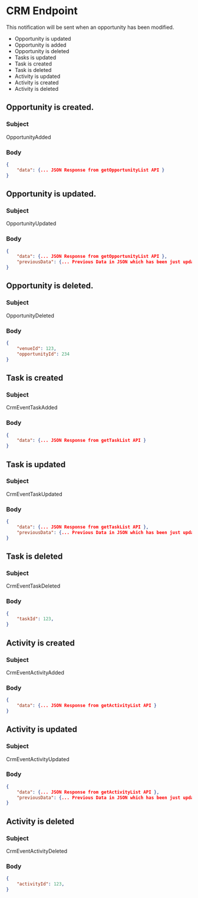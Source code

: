 # CRM Endpoint

This notification will be sent when an opportunity has been modified. <ul><li>Opportunity is updated</li><li>Opportunity is added</li><li>Opportunity is deleted</li><li>Tasks is updated</li><li>Task is created</li><li>Task is deleted</li><li>Activity is updated</li><li>Activity is created</li><li>Activity is deleted</li></ul>

## Opportunity is created.

### Subject
OpportunityAdded

### Body

```json
{
    "data": {... JSON Response from getOpportunityList API }
}
```

## Opportunity is updated.

### Subject
OpportunityUpdated

### Body

```json
{
    "data": {... JSON Response from getOpportunityList API },
    "previousData": {... Previous Data in JSON which has been just updated }
}
```

## Opportunity is deleted.

### Subject
OpportunityDeleted

### Body

```json
{
    "venueId": 123,
    "opportunityId": 234
}
```

## Task is created

### Subject
CrmEventTaskAdded

### Body

```json
{
    "data": {... JSON Response from getTaskList API }
}
```

## Task is updated

### Subject
CrmEventTaskUpdated

### Body

```json
{
    "data": {... JSON Response from getTaskList API },
    "previousData": {... Previous Data in JSON which has been just updated }
}
```

## Task is deleted

### Subject
CrmEventTaskDeleted

### Body

```json
{
    "taskId": 123,
}
```

## Activity is created

### Subject
CrmEventActivityAdded

### Body
```json
{
    "data": {... JSON Response from getActivityList API }
}
```

## Activity is updated

### Subject
CrmEventActivityUpdated

### Body

```json
{
    "data": {... JSON Response from getActivityList API },
    "previousData": {... Previous Data in JSON which has been just updated }
}
```

## Activity is deleted

### Subject
CrmEventActivityDeleted

### Body

```json
{
    "activityId": 123,
}
```